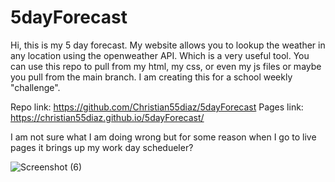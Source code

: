 # 5dayForecast
Hi, this is my 5 day forecast. My website allows you to lookup the weather in any location using the openweather API. Which is a very useful tool. You can use this repo to pull from my html, my css, or even my js files or maybe you pull from the main branch. I am creating this for a school weekly "challenge".

Repo link: https://github.com/Christian55diaz/5dayForecast
Pages link: https://christian55diaz.github.io/5dayForecast/


I am not sure what I am doing wrong but for some reason when I go to live pages it brings up my work day schedueler?

![Screenshot (6)](https://user-images.githubusercontent.com/91170092/142302222-8014c171-6a7b-4155-8bd3-8008e23b6452.png)
